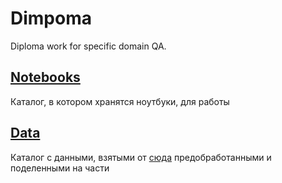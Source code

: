# Dimpoma
Diploma work for specific domain QA.

## [Notebooks](https://github.com/Myashka/Dimpoma/tree/master/Notebooks)
Каталог, в котором хранятся ноутбуки, для работы 

## [Data](https://github.com/Myashka/Dimpoma/tree/master/data)
Каталог с данными, взятыми от [сюда](https://www.kaggle.com/code/mihirprajapati01/fork-of-nlp-assignment-b62ace) предобработанными и поделенными на части
